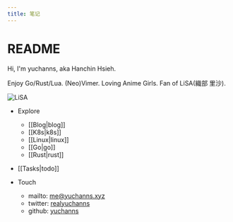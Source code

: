 ```yaml
---
title: 笔记
---
```

# README

Hi, I'm yuchanns, aka Hanchin Hsieh. 

Enjoy Go/Rust/Lua. (Neo)Vimer. Loving Anime Girls. Fan of LiSA(織部 里沙).

![LiSA](/images/LiSA.png)

* Explore
    * [[Blog|blog]]
    * [[K8s|k8s]]
    * [[Linux|linux]]
    * [[Go|go]]
    * [[Rust|rust]]

* [[Tasks|todo]]

* Touch
    * mailto: [me@yuchanns.xyz](mailto:me@yuchanns.xyz)
    * twitter: [realyuchanns](https://twitter.com/realyuchanns)
    * github: [yuchanns](https://github.com/yuchanns)

